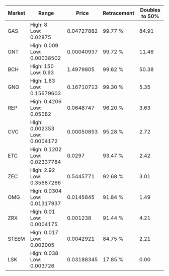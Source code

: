 | Market | Range | Price| Retracement | Doubles to 50% |
| --- | --- | --- | --- | --- |
| GAS | High: 8<br />Low: 0.02875 | 0.04727882 | 99.77 % | 84.91 |
| GNT | High: 0.009<br />Low: 0.00038502 | 0.00040937 | 99.72 % | 11.46 |
| BCH | High: 150<br />Low: 0.93 | 1.4979805 | 99.62 % | 50.38 |
| GNO | High: 1.63<br />Low: 0.15679603 | 0.16710713 | 99.30 % | 5.35 |
| REP | High: 0.4206<br />Low: 0.05082 | 0.0648747 | 96.20 % | 3.63 |
| CVC | High: 0.002353<br />Low: 0.0004172 | 0.00050853 | 95.28 % | 2.72 |
| ETC | High: 0.1202<br />Low: 0.02337784 | 0.0297 | 93.47 % | 2.42 |
| ZEC | High: 2.92<br />Low: 0.35687266 | 0.5445771 | 92.68 % | 3.01 |
| OMG | High: 0.0304<br />Low: 0.01317937 | 0.0145845 | 91.84 % | 1.49 |
| ZRX | High: 0.01<br />Low: 0.0004175 | 0.001238 | 91.44 % | 4.21 |
| STEEM | High: 0.017<br />Low: 0.002005 | 0.0042921 | 84.75 % | 2.21 |
| LSK | High: 0.038<br />Low: 0.003726 | 0.03188345 | 17.85 % | 0.00 |
